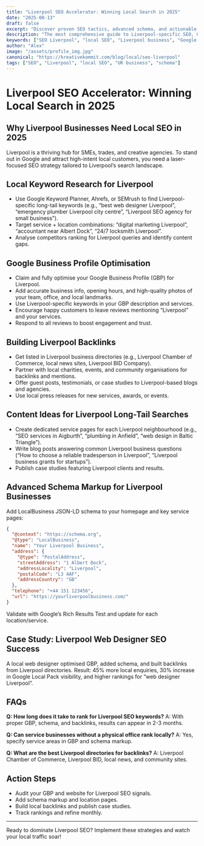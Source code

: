 ```yaml
---
title: "Liverpool SEO Accelerator: Winning Local Search in 2025"
date: "2025-08-13"
draft: false
excerpt: "Discover proven SEO tactics, advanced schema, and actionable steps to boost your Liverpool business rankings in 2025."
description: "The most comprehensive guide to Liverpool-specific SEO, Google Local Pack, content marketing, and actionable steps for SMEs."
keywords: ["SEO Liverpool", "local SEO", "Liverpool business", "Google Local Pack", "schema markup", "long-tail keywords", "2025"]
author: "Alex"
image: "/assets/profile_img.jpg"
canonical: "https://kreativekommit.com/blog/local/seo-liverpool"
tags: ["SEO", "Liverpool", "local SEO", "UK business", "schema"]
---
```


# Liverpool SEO Accelerator: Winning Local Search in 2025

## Why Liverpool Businesses Need Local SEO in 2025
Liverpool is a thriving hub for SMEs, trades, and creative agencies. To stand out in Google and attract high-intent local customers, you need a laser-focused SEO strategy tailored to Liverpool’s search landscape.

## Local Keyword Research for Liverpool
- Use Google Keyword Planner, Ahrefs, or SEMrush to find Liverpool-specific long-tail keywords (e.g., “best web designer Liverpool”, “emergency plumber Liverpool city centre”, “Liverpool SEO agency for small business”).
- Target service + location combinations: “digital marketing Liverpool”, “accountant near Albert Dock”, “24/7 locksmith Liverpool”.
- Analyse competitors ranking for Liverpool queries and identify content gaps.

## Google Business Profile Optimisation
- Claim and fully optimise your Google Business Profile (GBP) for Liverpool.
- Add accurate business info, opening hours, and high-quality photos of your team, office, and local landmarks.
- Use Liverpool-specific keywords in your GBP description and services.
- Encourage happy customers to leave reviews mentioning “Liverpool” and your services.
- Respond to all reviews to boost engagement and trust.

## Building Liverpool Backlinks
- Get listed in Liverpool business directories (e.g., Liverpool Chamber of Commerce, local news sites, Liverpool BID Company).
- Partner with local charities, events, and community organisations for backlinks and mentions.
- Offer guest posts, testimonials, or case studies to Liverpool-based blogs and agencies.
- Use local press releases for new services, awards, or events.

## Content Ideas for Liverpool Long-Tail Searches
- Create dedicated service pages for each Liverpool neighbourhood (e.g., “SEO services in Aigburth”, “plumbing in Anfield”, “web design in Baltic Triangle”).
- Write blog posts answering common Liverpool business questions (“How to choose a reliable tradesperson in Liverpool”, “Liverpool business grants for startups”).
- Publish case studies featuring Liverpool clients and results.

## Advanced Schema Markup for Liverpool Businesses
Add LocalBusiness JSON-LD schema to your homepage and key service pages:
```json
{
  "@context": "https://schema.org",
  "@type": "LocalBusiness",
  "name": "Your Liverpool Business",
  "address": {
    "@type": "PostalAddress",
    "streetAddress": "1 Albert Dock",
    "addressLocality": "Liverpool",
    "postalCode": "L3 4AF",
    "addressCountry": "GB"
  },
  "telephone": "+44 151 123456",
  "url": "https://yourliverpoolbusiness.com/"
}
```
Validate with Google’s Rich Results Test and update for each location/service.

## Case Study: Liverpool Web Designer SEO Success
A local web designer optimised GBP, added schema, and built backlinks from Liverpool directories. Result: 45% more local enquiries, 30% increase in Google Local Pack visibility, and higher rankings for “web designer Liverpool”.

## FAQs
**Q: How long does it take to rank for Liverpool SEO keywords?**
A: With proper GBP, schema, and backlinks, results can appear in 2-3 months.

**Q: Can service businesses without a physical office rank locally?**
A: Yes, specify service areas in GBP and schema markup.

**Q: What are the best Liverpool directories for backlinks?**
A: Liverpool Chamber of Commerce, Liverpool BID, local news, and community sites.

## Action Steps
- Audit your GBP and website for Liverpool SEO signals.
- Add schema markup and location pages.
- Build local backlinks and publish case studies.
- Track rankings and refine monthly.

---
Ready to dominate Liverpool SEO? Implement these strategies and watch your local traffic soar!
